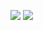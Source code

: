 

[<img src="https://www.pelham.ca/en/services/resources/Marketing/FAQs/FAQ.jpg">](FAQ.md)
[<img src="https://www.aussie4x4pro.com.au/wp-content/uploads/2017/09/blue-buy-button.jpg">](FAQ.md)


